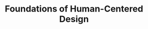 ---
title: Foundations of Human-Centered Design
number: IST 331
academic-home: IST
course-type: [Supporting]
description:  
bulletin-link: http://bulletins.psu.edu/undergrad/courses/i/ist/331
pathway-list: [Interactive Media Developer]
---